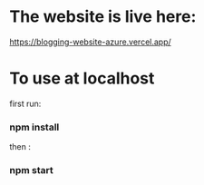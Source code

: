 # The website is live here:

https://blogging-website-azure.vercel.app/

# To use at localhost
first run:
### npm install

then :
### npm start
